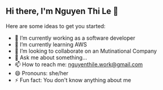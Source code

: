 ## Hi there, I'm Nguyen Thi Le 👋



Here are some ideas to get you started:

- 🔭 I’m currently working as a software developer
- 🌱 I’m currently learning AWS
- 👯 I’m looking to collaborate on an Mutinational Company
- 💬 Ask me about something...
- 📫 How to reach me: nguyenthile.work@gmail.com
- 😄 Pronouns: she/her
- ⚡ Fun fact: You don't know anything about me

